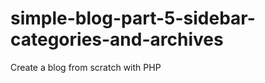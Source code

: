 simple-blog-part-5-sidebar-categories-and-archives
==================================================

Create a blog from scratch with PHP

